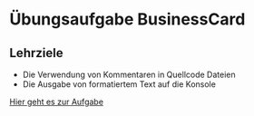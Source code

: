 # Übungsaufgabe BusinessCard

## Lehrziele

- Die Verwendung von Kommentaren in Quellcode Dateien
- Die Ausgabe von formatiertem Text auf die Konsole

[Hier geht es zur Aufgabe](BusinessCard.md)
